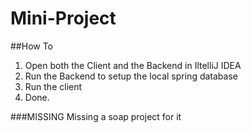 # Mini-Project

##How To
1. Open both the Client and the Backend in IltelliJ IDEA
2. Run the Backend to setup the local spring database
3. Run the client
4. Done.

###MISSING
Missing a soap project for it
 
